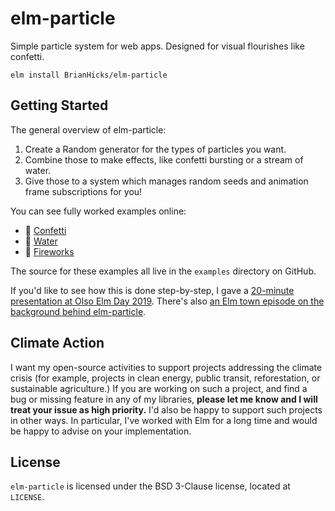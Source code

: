 # elm-particle

Simple particle system for web apps.
Designed for visual flourishes like confetti.

```
elm install BrianHicks/elm-particle
```

## Getting Started

The general overview of elm-particle:

1. Create a Random generator for the types of particles you want.
2. Combine those to make effects, like confetti bursting or a stream of water.
3. Give those to a system which manages random seeds and animation frame subscriptions for you!

You can see fully worked examples online:

- 🎉 [Confetti](https://brianhicks.github.io/elm-particle/Confetti.html)
- 🚰 [Water](https://brianhicks.github.io/elm-particle/Water.html)
- 🎇 [Fireworks](https://brianhicks.github.io/elm-particle/Firework.html)

The source for these examples all live in the `examples` directory on GitHub.

If you'd like to see how this is done step-by-step, I gave a [20-minute presentation at Olso Elm Day 2019](https://www.youtube.com/watch?v=goL7LeDHFi4).
There's also [an Elm town episode on the background behind elm-particle](https://elmtown.simplecast.fm/confetti-and-waterfalls).

## Climate Action

I want my open-source activities to support projects addressing the climate crisis (for example, projects in clean energy, public transit, reforestation, or sustainable agriculture.)
If you are working on such a project, and find a bug or missing feature in any of my libraries, **please let me know and I will treat your issue as high priority.**
I'd also be happy to support such projects in other ways.
In particular, I've worked with Elm for a long time and would be happy to advise on your implementation.

## License

`elm-particle` is licensed under the BSD 3-Clause license, located at `LICENSE`.
